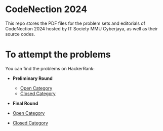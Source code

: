 # CodeNection 2024
This repo stores the PDF files for the problem sets and editorials of CodeNection 2024 hosted by IT Society MMU Cyberjaya, as well as their source codes.

# To attempt the problems
You can find the problems on HackerRank:

- **Preliminary Round**
  - [Open Category](https://www.hackerrank.com/codenection-2024-preliminary-round-open-category)
  - [Closed Category](https://www.hackerrank.com/codenection-2024-preliminary-round-closed-category)

 - **Final Round**
  - [Open Category](https://www.hackerrank.com/codenection-2024-final-round-open-category)
  - [Closed Category](https://www.hackerrank.com/codenection-2024-final-round-closed-category)
